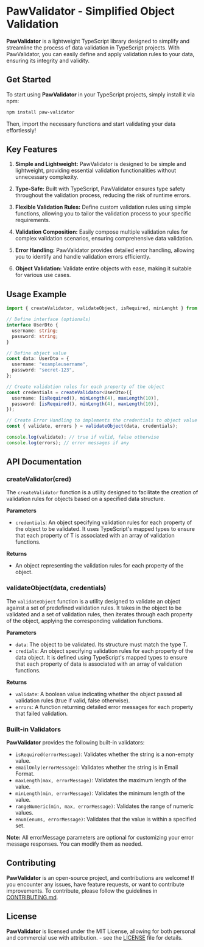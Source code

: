 # PawValidator - Simplified Object Validation

**PawValidator** is a lightweight TypeScript library designed to simplify and streamline the process of data validation in TypeScript projects. With PawValidator, you can easily define and apply validation rules to your data, ensuring its integrity and validity.

## Get Started

To start using **PawValidator** in your TypeScript projects, simply install it via npm:

```bash
npm install paw-validator
```

Then, import the necessary functions and start validating your data effortlessly!

## Key Features

1. **Simple and Lightweight:** PawValidator is designed to be simple and lightweight, providing essential validation functionalities without unnecessary complexity.

2. **Type-Safe:** Built with TypeScript, PawValidator ensures type safety throughout the validation process, reducing the risk of runtime errors.

3. **Flexible Validation Rules:** Define custom validation rules using simple functions, allowing you to tailor the validation process to your specific requirements.

4. **Validation Composition:** Easily compose multiple validation rules for complex validation scenarios, ensuring comprehensive data validation.

5. **Error Handling:** PawValidator provides detailed error handling, allowing you to identify and handle validation errors efficiently.

6. **Object Validation:** Validate entire objects with ease, making it suitable for various use cases.

## Usage Example

```typescript
import { createValidator, validateObject, isRequired, minLenght } from "paw-validator";

// Define interface (optionals)
interface UserDto {
  username: string;
  password: string;
}

// Define object value
const data: UserDto = {
  username: "exampleusername",
  password: "secret-123",
};

// Create validation rules for each property of the object
const credentials = createValidator<UserDto>({
  username: [isRequired(), minLength(4), maxLength(10)],
  password: [isRequired(), minLength(4), maxLength(10)],
});

// Create Error Handling to implements the credentials to object value
const { validate, errors } = validateObject(data, credentials);

console.log(validate); // true if valid, false otherwise
console.log(errors); // error messages if any
```

## API Documentation

### createValidator(cred)

The `createValidator` function is a utility designed to facilitate the creation of validation rules for objects based on a specified data structure.

**Parameters**

- `credentials`: An object specifying validation rules for each property of the object to be validated. It uses TypeScript's mapped types to ensure that each property of T is associated with an array of validation functions.

**Returns**

- An object representing the validation rules for each property of the object.

### validateObject(data, credentials)

The `validateObject` function is a utility designed to validate an object against a set of predefined validation rules. It takes in the object to be validated and a set of validation rules, then iterates through each property of the object, applying the corresponding validation functions.

**Parameters**

- `data`: The object to be validated. Its structure must match the type T.
- `credials`: An object specifying validation rules for each property of the data object. It is defined using TypeScript's mapped types to ensure that each property of data is associated with an array of validation functions.

**Returns**

- `validate`: A boolean value indicating whether the object passed all validation rules (true if valid, false otherwise).
- `errors`: A function returning detailed error messages for each property that failed validation.

### Built-in Validators

**PawValidator** provides the following built-in validators:

- `isRequired(errorMessage)`: Validates whether the string is a non-empty value.
- `emailOnly(errorMessage)`: Validates whether the string is in Email Format.
- `maxLength(max, errorMessage)`: Validates the maximum length of the value.
- `minLength(min, errorMessage)`: Validates the minimum length of the value.
- `rangeNumeric(min, max, errorMessage)`: Validates the range of numeric values.
- `enum(enums, errorMessage)`: Validates that the value is within a specified set.

**Note:** All errorMessage parameters are optional for customizing your error message responses. You can modify them as needed.

## Contributing

**PawValidator** is an open-source project, and contributions are welcome! If you encounter any issues, have feature requests, or want to contribute improvements. To contribute, please follow the guidelines in [CONTRIBUTING.md](CONTRIBUTING.md).

## License

**PawValidator** is licensed under the MIT License, allowing for both personal and commercial use with attribution. - see the [LICENSE](LICENSE) file for details.
